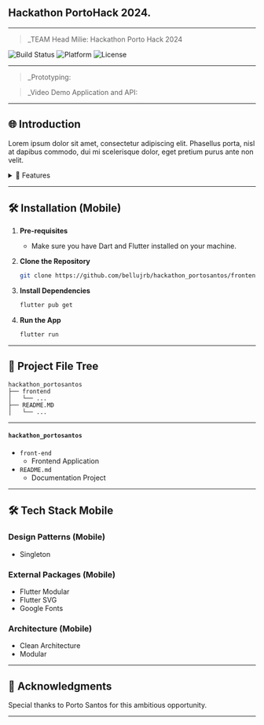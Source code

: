 ## Hackathon PortoHack 2024.

---

> _TEAM Head Milie: Hackathon Porto Hack 2024

![Build Status](https://img.shields.io/badge/Build-Passing-brightgreen)
![Platform](https://img.shields.io/badge/Platform-Web-blue)
![License](https://img.shields.io/badge/License-MIT-green)

---

> _Prototyping: 

> _Video Demo Application and API:

---

## 🌐 Introduction

Lorem ipsum dolor sit amet, consectetur adipiscing elit. Phasellus porta, nisl at dapibus commodo, dui mi scelerisque dolor, eget pretium purus ante non velit.

<details>
<summary>🌟 Features</summary>

🔹 Feature 1
Lorem ipsum dolor sit amet, consectetur adipiscing elit. Phasellus porta, nisl at dapibus commodo, dui mi scelerisque dolor, eget pretium purus ante non velit

🔹 Feature 2
Lorem ipsum dolor sit amet, consectetur adipiscing elit. Phasellus porta, nisl at dapibus commodo, dui mi scelerisque dolor, eget pretium purus ante non velit

🔹 Feature 3
Lorem ipsum dolor sit amet, consectetur adipiscing elit. Phasellus porta, nisl at dapibus commodo, dui mi scelerisque dolor, eget pretium purus ante non velit

🔹 Feature 4
Lorem ipsum dolor sit amet, consectetur adipiscing elit. Phasellus porta, nisl at dapibus commodo, dui mi scelerisque dolor, eget pretium purus ante non velit

🔹 Feature 5
Lorem ipsum dolor sit amet, consectetur adipiscing elit. Phasellus porta, nisl at dapibus commodo, dui mi scelerisque dolor, eget pretium purus ante non velit

</details>

---

## 🛠 Installation (Mobile)

1. **Pre-requisites**
    - Make sure you have Dart and Flutter installed on your machine.

2. **Clone the Repository**

    ```bash
    git clone https://github.com/bellujrb/hackathon_portosantos/frontend
    ```

3. **Install Dependencies**

    ```bash
    flutter pub get
    ```

4. **Run the App**

    ```bash
    flutter run
    ```

---

## 📂 Project File Tree
    
```
hackathon_portosantos
├── frontend
│   └── ...
├── README.MD
│   └── ...
```
---

#### `hackathon_portosantos`

- `front-end`
    - Frontend Application
- `README.md`
    - Documentation Project

---

## 🛠 Tech Stack Mobile

### Design Patterns (Mobile)
- Singleton

### External Packages (Mobile)
- Flutter Modular
- Flutter SVG
- Google Fonts

### Architecture (Mobile)
- Clean Architecture
- Modular

---

## 🙏 Acknowledgments

Special thanks to Porto Santos for this ambitious opportunity.

---
